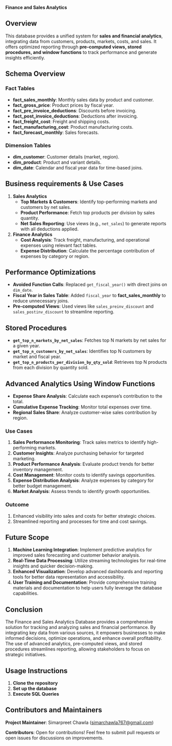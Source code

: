 **Finance and Sales Analytics**  

## Overview  
This database provides a unified system for **sales and financial analytics**, integrating data from customers, products, markets, costs, and sales. It offers optimized reporting through **pre-computed views, stored procedures, and window functions** to track performance and generate insights efficiently.  

## **Schema Overview**  
### **Fact Tables**  
- **fact_sales_monthly**: Monthly sales data by product and customer.  
- **fact_gross_price**: Product prices by fiscal year.  
- **fact_pre_invoice_deductions**: Discounts before invoicing.  
- **fact_post_invoice_deductions**: Deductions after invoicing.  
- **fact_freight_cost**: Freight and shipping costs.  
- **fact_manufacturing_cost**: Product manufacturing costs.  
- **fact_forecast_monthly**: Sales forecasts.
### **Dimension Tables**  
- **dim_customer**: Customer details (market, region).  
- **dim_product**: Product and variant details.  
- **dim_date**: Calendar and fiscal year data for time-based joins.

## **Business requirements & Use Cases**  
1. **Sales Analytics**  
   - **Top Markets & Customers**: Identify top-performing markets and customers by net sales.  
   - **Product Performance**: Fetch top products per division by sales quantity.  
   - **Net Sales Reporting**: Use views (e.g., `net_sales`) to generate reports with all deductions applied.  
2. **Finance Analytics**  
   - **Cost Analysis**: Track freight, manufacturing, and operational expenses using relevant fact tables.  
   - **Expense Distribution**: Calculate the percentage contribution of expenses by category or region.  

## **Performance Optimizations**  
- **Avoided Function Calls**: Replaced `get_fiscal_year()` with direct joins on `dim_date`.  
- **Fiscal Year in Sales Table**: Added `fiscal_year` to **fact_sales_monthly** to reduce unnecessary joins.  
- **Pre-computed Views**: Used views like `sales_preinv_discount` and `sales_postinv_discount` to streamline reporting.

## **Stored Procedures**  
- **`get_top_n_markets_by_net_sales`**: Fetches top N markets by net sales for a given year.  
- **`get_top_n_customers_by_net_sales`**: Identifies top N customers by market and fiscal year.  
- **`get_top_n_products_per_division_by_qty_sold`**: Retrieves top N products from each division by quantity sold.

## **Advanced Analytics Using Window Functions**  
- **Expense Share Analysis**: Calculate each expense’s contribution to the total.  
- **Cumulative Expense Tracking**: Monitor total expenses over time.  
- **Regional Sales Share**: Analyze customer-wise sales contribution by region.

### **Use Cases**
1. **Sales Performance Monitoring**: Track sales metrics to identify high-performing markets.
2. **Customer Insights**: Analyze purchasing behavior for targeted marketing.
3. **Product Performance Analysis**: Evaluate product trends for better inventory management.
4. **Cost Management**: Monitor costs to identify savings opportunities.
6. **Expense Distribution Analysis**: Analyze expenses by category for better budget management.
7. **Market Analysis**: Assess trends to identify growth opportunities.

### **Outcome**
1. Enhanced visibility into sales and costs for better strategic choices.
2. Streamlined reporting and processes for time and cost savings.


## **Future Scope**  
1. **Machine Learning Integration**: Implement predictive analytics for improved sales forecasting and customer behavior analysis.
2. **Real-Time Data Processing**: Utilize streaming technologies for real-time insights and quicker decision-making.
3. **Enhanced Visualization**: Develop advanced dashboards and reporting tools for better data representation and accessibility.
4. **User Training and Documentation**: Provide comprehensive training materials and documentation to help users fully leverage the database capabilities.

## **Conclusion**  
The Finance and Sales Analytics Database provides a comprehensive solution for tracking and analyzing sales and financial performance. By integrating key data from various sources, it empowers businesses to make informed decisions, optimize operations, and enhance overall profitability. The use of advanced analytics, pre-computed views, and stored procedures streamlines reporting, allowing stakeholders to focus on strategic initiatives.

## **Usage Instructions**
1. **Clone the repository**
2. **Set up the database**
3. **Execute SQL Queries**

## **Contributors and Maintainers**
**Project Maintainer**: Simarpreet Chawla (simarchawla767@gmail.com)

**Contributors**: Open for contributions! Feel free to submit pull requests or open issues for discussions on improvements.





